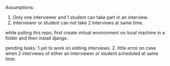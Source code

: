 Assumptions:


1. Only one interviewer and 1 student can take part in an interview.
2. Interviewer or student  can not take 2 interviews at same time.

while pulling this repo, first create virtual environment on local machine in a folder and then install django.


pending tasks:
    1.yet to work on editing interviews.
    2. little error on case when 2 interviews of either an interviewer or student scheduled at same time.




